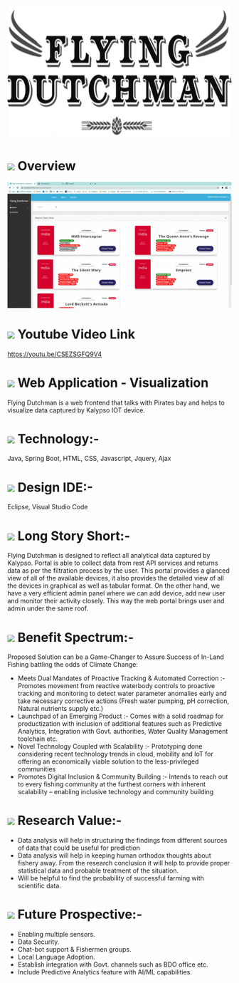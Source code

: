 &nbsp;&nbsp;&nbsp;&nbsp;&nbsp;&nbsp;&nbsp;&nbsp;&nbsp;&nbsp;
<img width="960" style="align-content: center;" height="300" src="https://github.com/GangOf7/WebApp/blob/master/FD.png?raw=true">

# <img src="https://img.icons8.com/cotton/54/000000/wedding-gift.png"/>  Overview
![github-small](https://github.com/GangOf7/WebApp/blob/master/Screen%20record.gif?raw=true)

# <img src="https://img.icons8.com/fluent/54/000000/youtube-play.png"/> Youtube Video Link
https://youtu.be/CSEZSGFQ9V4

# <img src="https://img.icons8.com/cute-clipart/54/000000/application-shield.png"/> Web Application - Visualization 
Flying Dutchman is a web frontend that talks with Pirates bay and helps to visualize data captured by Kalypso IOT device.

# <img src="https://img.icons8.com/doodle/54/000000/blockchain-technology.png"/> Technology:-
Java, Spring Boot, HTML, CSS, Javascript, Jquery, Ajax

# <img src="https://img.icons8.com/cotton/54/000000/profitable-idea.png"/> Design IDE:-
Eclipse, Visual Studio Code

# <img src="https://img.icons8.com/nolan/54/overview-pages-2.png"/> Long Story Short:-
Flying Dutchman is designed to reflect all analytical data captured by Kalypso. Portal is able to collect data from rest API services and returns data as per the filtration process by the user. This portal provides a glanced view of all of the available devices, it also provides the detailed view of all the devices in graphical as well as tabular format. On the other hand, we have a very efficient admin panel where we can add device, add new user and monitor their activity closely. This way the web portal brings user and admin under the same roof.

# <img src="https://img.icons8.com/flat_round/54/000000/profit-chart-3d.png"/> Benefit Spectrum:-
Proposed Solution can be a Game-Changer to Assure Success of In-Land Fishing battling the odds of Climate Change:
 - Meets Dual Mandates of Proactive Tracking & Automated Correction :- Promotes movement from reactive waterbody controls to proactive tracking and monitoring to detect water parameter anomalies early and take necessary corrective actions (Fresh water pumping, pH correction, Natural nutrients supply etc.)
 - Launchpad of an Emerging Product :- Comes with a solid roadmap for productization with inclusion of additional features such as Predictive Analytics, Integration with Govt. authorities, Water Quality Management toolchain etc.
 - Novel Technology Coupled with Scalability :- Prototyping done considering recent technology trends in cloud, mobility and IoT for offering an economically viable solution to the less-privileged communities
 - Promotes Digital Inclusion & Community Building :- Intends to reach out to every fishing community at the furthest corners with inherent scalability – enabling inclusive technology and community building
 
# <img src="https://img.icons8.com/nolan/54/microscope.png"/> Research Value:-
 - Data analysis will help in structuring the findings from different sources of data that could be useful for prediction
 - Data analysis will help in keeping human orthodox thoughts about fishery away. From the research conclusion it will help to provide proper statistical data and probable treatment of the situation.
 - Will be helpful to find the probability of successful farming with scientific data.

# <img src="https://img.icons8.com/dusk/54/000000/future.png"/> Future Prospective:-
 - Enabling multiple sensors.
 - Data Security.
 - Chat-bot support & Fishermen groups.
 - Local Language Adoption.
 - Establish integration with Govt. channels such as BDO office etc.
 - Include Predictive Analytics feature with AI/ML capabilities.

 

 
 


